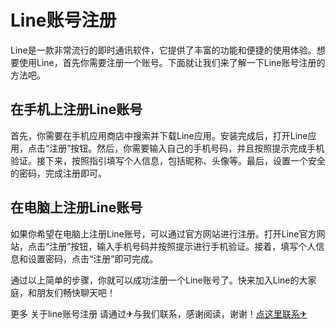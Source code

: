 # Line账号注册

Line是一款非常流行的即时通讯软件，它提供了丰富的功能和便捷的使用体验。想要使用Line，首先你需要注册一个账号。下面就让我们来了解一下Line账号注册的方法吧。

## 在手机上注册Line账号

首先，你需要在手机应用商店中搜索并下载Line应用。安装完成后，打开Line应用，点击“注册”按钮。然后，你需要输入自己的手机号码，并且按照提示完成手机验证。接下来，按照指引填写个人信息，包括昵称、头像等。最后，设置一个安全的密码，完成注册即可。

## 在电脑上注册Line账号

如果你希望在电脑上注册Line账号，可以通过官方网站进行注册。打开Line官方网站，点击“注册”按钮，输入手机号码并按照提示进行手机验证。接着，填写个人信息和设置密码，点击“注册”即可完成。

通过以上简单的步骤，你就可以成功注册一个Line账号了。快来加入Line的大家庭，和朋友们畅快聊天吧！

更多 关于line账号注册 请通过✈与我们联系，感谢阅读，谢谢！[点这里联系✈](https://www.k02.cc)